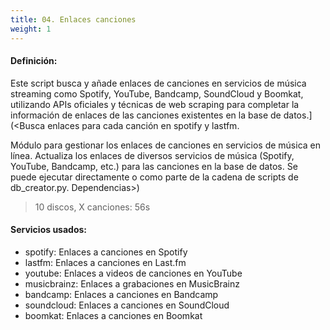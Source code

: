 ```yaml
---
title: 04. Enlaces canciones
weight: 1
---
```


#### Definición:

Este script busca y añade enlaces de canciones en servicios de música streaming como Spotify, YouTube, Bandcamp, SoundCloud y Boomkat, utilizando APIs oficiales y técnicas de web scraping para completar la información de enlaces de las canciones existentes en la base de datos.](<Busca enlaces para cada canción en spotify y lastfm.

Módulo para gestionar los enlaces de canciones en servicios de música en línea. Actualiza los enlaces de diversos servicios de música (Spotify, YouTube, Bandcamp, etc.) para las canciones en la base de datos. Se puede ejecutar directamente o como parte de la cadena de scripts de db_creator.py.
Dependencias>)

> 10 discos, X canciones: 56s

#### Servicios usados:
- spotify: Enlaces a canciones en Spotify
- lastfm: Enlaces a canciones en Last.fm
- youtube: Enlaces a videos de canciones en YouTube
- musicbrainz: Enlaces a grabaciones en MusicBrainz
- bandcamp: Enlaces a canciones en Bandcamp
- soundcloud: Enlaces a canciones en SoundCloud
- boomkat: Enlaces a canciones en Boomkat

